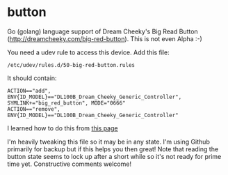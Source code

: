 button
======

Go (golang) language support of Dream Cheeky's Big Read Button (http://dreamcheeky.com/big-red-button).  This is not even Alpha :-)

You need a udev rule to access this device.  Add this file:
```
/etc/udev/rules.d/50-big-red-button.rules
```

It should contain:
```
ACTION=="add", ENV{ID_MODEL}=="DL100B_Dream_Cheeky_Generic_Controller", SYMLINK+="big_red_button", MODE="0666"
ACTION=="remove", ENV{ID_MODEL}=="DL100B_Dream_Cheeky_Generic_Controller"
```

I learned how to do this from [this page](http://blog.opensensors.io/blog/2013/11/25/the-big-red-button/)

I'm heavily tweaking this file so it may be in any state.  I'm using Github primarily for backup but if this helps you then great!  Note that reading the button state seems to lock up after a short while so it's not ready for prime time yet.  Constructive comments welcome!


